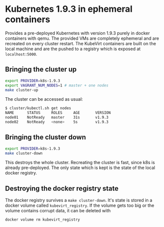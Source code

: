 # Kubernetes 1.9.3 in ephemeral containers

Provides a pre-deployed Kubernetes with version 1.9.3 purely in docker
containers with qemu. The provided VMs are completely ephemeral and are
recreated on every cluster restart. The KubeVirt containers are built on the
local machine and are the pushed to a registry which is exposed at
`localhost:5000`.

## Bringing the cluster up

```bash
export PROVIDER=k8s-1.9.3
export VAGRANT_NUM_NODES=1 # master + one nodes
make cluster-up
```

The cluster can be accessed as usual:

```bash
$ cluster/kubectl.sh get nodes
NAME      STATUS     ROLES     AGE       VERSION
node01    NotReady   master    31s       v1.9.3
node02    NotReady   <none>    5s        v1.9.3
```

## Bringing the cluster down

```bash
export PROVIDER=k8s-1.9.3
make cluster-down
```

This destroys the whole cluster. Recreating the cluster is fast, since k8s is
already pre-deployed. The only state which is kept is the state of the local
docker registry.

## Destroying the docker registry state

The docker registry survives a `make cluster-down`. It's state is stored in a
docker volume called `kubevirt_registry`. If the volume gets too big or the
volume contains corrupt data, it can be deleted with

```bash
docker volume rm kubevirt_registry
```
